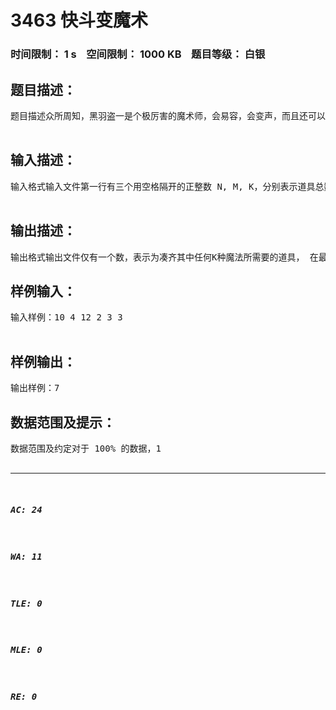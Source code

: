 # 3463 快斗变魔术   
### 时间限制： 1 s&nbsp;&nbsp;&nbsp;&nbsp;空间限制： 1000 KB&nbsp;&nbsp;&nbsp;&nbsp;题目等级： 白银  
## 题目描述：  

<pre>
题目描述众所周知，黑羽盗一是个极厉害的魔术师，会易容，会变声，而且还可以在不戴夜视眼睛的情况下躲过红外线，怪盗基德是他的真面目，其子黑羽快斗从小在他的熏陶下学会变魔术，他牢牢地记住父亲的教诲：“无论什么时候，都不能忘记Poker Face. ”，后来为调查八年前父亲失踪的真相，最后当上了第二代怪盗基德。一开始，父亲拿给快斗君一个大箱子，里面摆放着N件小巧玲珑的魔术道具，有纸牌、魔方、打火机等等，显然把它们放在衣袋里是非常方便的事情。由于快斗君接近400的超高智商，他在倒出箱子里所有道具后的第一分钟就想到，这N件魔术道具总共可以变出M个魔术，第i个魔术需要道具件数为 A 件，其中 = , 每一件道具最多用于表演一个魔术，也最多会在表演一个魔术的时候用到。没过多久，他自行脑补了所有的M个魔术，于是准备表演其中任意K个魔术给他的父亲看看。不知怎么回事，箱子里的道具已经被他整得一团糟，由于道具数量实在太多，他不想把全部道具都倒出来找，只好从箱子里把道具一件一件地随机拿出来。他开始思考，为凑齐其中任意K个魔法所需要的道具并藏到自己的衣袋，在最坏情况下最少需要从箱子里随机取出多少道具呢？为了解决这个问题，他打起了你的电话……  

</pre>
  
  
## 输入描述：  

<pre>
输入格式输入文件第一行有三个用空格隔开的正整数 N, M, K，分别表示道具总数量，可表演的魔术总数量，以及准备在父亲面前表演的魔术数量。第二行有M个用空格隔开的非负整数，其中第i个整数表示 A , 表示第i个魔术需要的道具数量。  

</pre>
  
  
## 输出描述：  

<pre>
输出格式输出文件仅有一个数，表示为凑齐其中任何K种魔法所需要的道具， 在最坏情况下最少需要从箱子里随机取出的道具数量。
</pre>
  
  
## 样例输入：  

<pre>
输入样例：10 4 12 2 3 3  

</pre>
  
  
## 样例输出：  

<pre>
输出样例：7
</pre>
  
  
## 数据范围及提示：  

<pre>
数据范围及约定对于 100% 的数据，1<K<M<N<500000.提示“快斗君，你这个高智商都不会解决这个问题么？你在卖萌吧！”“……”  

</pre>
  
  
***  

##### AC: 24  
##### WA: 11  
##### TLE: 0  
##### MLE: 0  
##### RE: 0  
